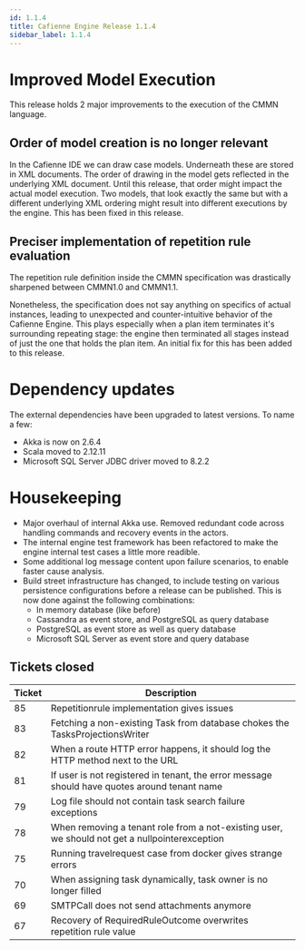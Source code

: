 ```yaml
---
id: 1.1.4
title: Cafienne Engine Release 1.1.4
sidebar_label: 1.1.4
---
```


# Improved Model Execution

This release holds 2 major improvements to the execution of the CMMN language.

## Order of model creation is no longer relevant
In the Cafienne IDE we can draw case models. Underneath these are stored in XML documents. The order of drawing in the model gets reflected in the underlying XML document.
Until this release, that order might impact the actual model execution. Two models, that look exactly the same but with a different underlying XML ordering might result into different executions by the engine.
This has been fixed in this release.

## Preciser implementation of repetition rule evaluation
The repetition rule definition inside the CMMN specification was drastically sharpened between CMMN1.0 and CMMN1.1. 

Nonetheless, the specification does not say anything on specifics of actual instances, leading to unexpected and counter-intuitive behavior of the Cafienne Engine. This plays especially when a plan item terminates it's surrounding repeating stage: the engine then terminated all stages instead of just the one that holds the plan item. An initial fix for this has been added to this release.

# Dependency updates
The external dependencies have been upgraded to latest versions. To name a few:
- Akka is now on 2.6.4
- Scala moved to 2.12.11
- Microsoft SQL Server JDBC driver moved to 8.2.2

# Housekeeping

- Major overhaul of internal Akka use. Removed redundant code across handling commands and recovery events in the actors.
- The internal engine test framework has been refactored to make the engine internal test cases a little more readible.
- Some additional log message content upon failure scenarios, to enable faster cause analysis.
- Build street infrastructure has changed, to include testing on various persistence configurations before a release can be published. This is now done against the following combinations:
  - In memory database (like before)
  - Cassandra as event store, and PostgreSQL as query database
  - PostgreSQL as event store as well as query database
  - Microsoft SQL Server as event store and query database


## Tickets closed

| Ticket   | Description |
|----------|-------------|
| 85 |  Repetitionrule implementation gives issues
| 83 |  Fetching a non-existing Task from database chokes the TasksProjectionsWriter
| 82 |  When a route HTTP error happens, it should log the HTTP method next to the URL
| 81 |  If user is not registered in tenant, the error message should have quotes around tenant name
| 79 |  Log file should not contain task search failure exceptions
| 78 |  When removing a tenant role from a not-existing user, we should not get a nullpointerexception
| 75 |  Running travelrequest case from docker gives strange errors
| 70 |  When assigning task dynamically, task owner is no longer filled
| 69 |  SMTPCall does not send attachments anymore
| 67 |  Recovery of RequiredRuleOutcome overwrites repetition rule value

